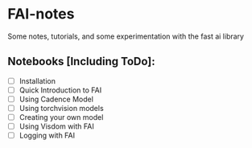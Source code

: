 # FAI-notes
Some notes, tutorials, and some experimentation with the fast ai library 

## Notebooks [Including ToDo]:
- [ ] Installation
- [ ] Quick Introduction to FAI
- [ ] Using Cadence Model
- [ ] Using torchvision models
- [ ] Creating your own model
- [ ] Using Visdom with FAI
- [ ] Logging with FAI

